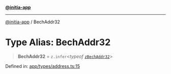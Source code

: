 [**@initia-app**](../types.md)

***

[@initia-app](../types.md) / BechAddr32

# Type Alias: BechAddr32

> **BechAddr32** = `z.infer`\<*typeof* [`zBechAddr32`](../variables/zBechAddr32.md)\>

Defined in: [app/types/address.ts:15](https://github.com/hanwong/app-v2/blob/087f9ea496ced31d9a3b187baa11cd5456705527/app/types/address.ts#L15)
